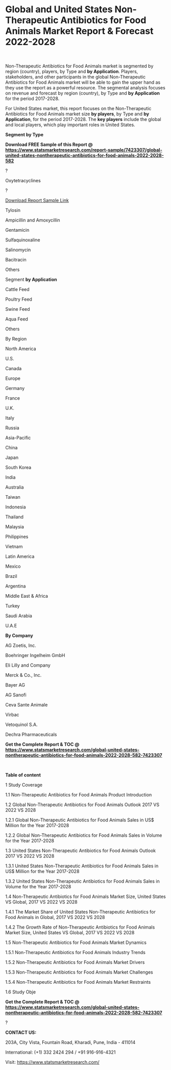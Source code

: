 <h1>Global and United States Non-Therapeutic Antibiotics for Food Animals Market Report & Forecast 2022-2028</h1><br/><p>Non-Therapeutic Antibiotics for Food Animals market is segmented by region (country), players, by Type and <strong>by Application</strong>. Players, stakeholders, and other participants in the global Non-Therapeutic Antibiotics for Food Animals market will be able to gain the upper hand as they use the report as a powerful resource. The segmental analysis focuses on revenue and forecast by region (country), by Type and <strong>by Application</strong> for the period 2017-2028.</p>
 
 
 
 <p>For United States market, this report focuses on the Non-Therapeutic Antibiotics for Food Animals market size <strong>by players</strong>, by Type and <strong>by Application</strong>, for the period 2017-2028. The <strong>key players</strong> include the global and local players, which play important roles in United States.</p>
 
 
 
 <p><strong>Segment by Type</strong></p>
 
 
 
 <div><b>Download FREE Sample of this Report @ <a href="https://www.statsmarketresearch.com/download-free-sample/7423307/global-united-states-nontherapeutic-antibiotics-for-food-animals-2022-2028-582">https://www.statsmarketresearch.com/report-sample/7423307/global-united-states-nontherapeutic-antibiotics-for-food-animals-2022-2028-582</a></b></div>
 
 
 
 <p>? </p>
 
 
 
 <p>Oxytetracyclines</p>
 
 
 
 <p>? </p>
 
 
 
 <p><a href="https://www.statsmarketresearch.com/download-free-sample/7423307/global-united-states-nontherapeutic-antibiotics-for-food-animals-2022-2028-582">Download Report Sample Link</a></p>
 
 
 
 <p>Tylosin</p>
 
 
 
 <p>Ampicillin and Amoxycillin</p>
 
 
 
 <p>Gentamicin</p>
 
 
 
 <p>Sulfaquinoxaline</p>
 
 
 
 <p>Salinomycin</p>
 
 
 
 <p>Bacitracin</p>
 
 
 
 <p>Others</p>
 
 
 
 <p>Segment <strong>by Application</strong></p>
 
 
 
 <p>Cattle Feed</p>
 
 
 
 <p>Poultry Feed</p>
 
 
 
 <p>Swine Feed</p>
 
 
 
 <p>Aqua Feed</p>
 
 
 
 <p>Others</p>
 
 
 
 <p>By Region</p>
 
 
 
 <p>North America</p>
 
 
 
 <p>U.S.</p>
 
 
 
 <p>Canada</p>
 
 
 
 <p>Europe</p>
 
 
 
 <p>Germany</p>
 
 
 
 <p>France</p>
 
 
 
 <p>U.K.</p>
 
 
 
 <p>Italy</p>
 
 
 
 <p>Russia</p>
 
 
 
 <p>Asia-Pacific</p>
 
 
 
 <p>China</p>
 
 
 
 <p>Japan</p>
 
 
 
 <p>South Korea</p>
 
 
 
 <p>India</p>
 
 
 
 <p>Australia</p>
 
 
 
 <p>Taiwan</p>
 
 
 
 <p>Indonesia</p>
 
 
 
 <p>Thailand</p>
 
 
 
 <p>Malaysia</p>
 
 
 
 <p>Philippines</p>
 
 
 
 <p>Vietnam</p>
 
 
 
 <p>Latin America</p>
 
 
 
 <p>Mexico</p>
 
 
 
 <p>Brazil</p>
 
 
 
 <p>Argentina</p>
 
 
 
 <p>Middle East & Africa</p>
 
 
 
 <p>Turkey</p>
 
 
 
 <p>Saudi Arabia</p>
 
 
 
 <p>U.A.E</p>
 
 
 
 <p><strong>By Company</strong></p>
 
 
 
 <p>AG Zoetis, Inc.</p>
 
 
 
 <p>Boehringer Ingelheim GmbH</p>
 
 
 
 <p>Eli Lilly and Company</p>
 
 
 
 <p>Merck & Co., Inc.</p>
 
 
 
 <p>Bayer AG</p>
 
 
 
 <p>AG Sanofi</p>
 
 
 
 <p>Ceva Sante Animale</p>
 
 
 
 <p>Virbac</p>
 
 
 
 <p>Vetoquinol S.A.</p>
 
 
 
 <p>Dechra Pharmaceuticals</p>
 
 
 
 <div><b>Get the Complete Report & TOC @ <a href="https://www.statsmarketresearch.com/global-united-states-nontherapeutic-antibiotics-for-food-animals-2022-2028-582-7423307">https://www.statsmarketresearch.com/global-united-states-nontherapeutic-antibiotics-for-food-animals-2022-2028-582-7423307</a></b></div>
 
 
 
 <p><br />
 
 <b>Table of content</b></p>
 
 
 
 <p>1 Study Coverage<br />
 
 1.1 Non-Therapeutic Antibiotics for Food Animals Product Introduction<br />
 
 1.2 Global Non-Therapeutic Antibiotics for Food Animals Outlook 2017 VS 2022 VS 2028<br />
 
 1.2.1 Global Non-Therapeutic Antibiotics for Food Animals Sales in US$ Million for the Year 2017-2028<br />
 
 1.2.2 Global Non-Therapeutic Antibiotics for Food Animals Sales in Volume for the Year 2017-2028<br />
 
 1.3 United States Non-Therapeutic Antibiotics for Food Animals Outlook 2017 VS 2022 VS 2028<br />
 
 1.3.1 United States Non-Therapeutic Antibiotics for Food Animals Sales in US$ Million for the Year 2017-2028<br />
 
 1.3.2 United States Non-Therapeutic Antibiotics for Food Animals Sales in Volume for the Year 2017-2028<br />
 
 1.4 Non-Therapeutic Antibiotics for Food Animals Market Size, United States VS Global, 2017 VS 2022 VS 2028<br />
 
 1.4.1 The Market Share of United States Non-Therapeutic Antibiotics for Food Animals in Global, 2017 VS 2022 VS 2028<br />
 
 1.4.2 The Growth Rate of Non-Therapeutic Antibiotics for Food Animals Market Size, United States VS Global, 2017 VS 2022 VS 2028<br />
 
 1.5 Non-Therapeutic Antibiotics for Food Animals Market Dynamics<br />
 
 1.5.1 Non-Therapeutic Antibiotics for Food Animals Industry Trends<br />
 
 1.5.2 Non-Therapeutic Antibiotics for Food Animals Market Drivers<br />
 
 1.5.3 Non-Therapeutic Antibiotics for Food Animals Market Challenges<br />
 
 1.5.4 Non-Therapeutic Antibiotics for Food Animals Market Restraints<br />
 
 1.6 Study Obje</p>
 
 
 
 <div><b>Get the Complete Report & TOC @ <a href="https://www.statsmarketresearch.com/global-united-states-nontherapeutic-antibiotics-for-food-animals-2022-2028-582-7423307">https://www.statsmarketresearch.com/global-united-states-nontherapeutic-antibiotics-for-food-animals-2022-2028-582-7423307</a></b></div>
 
 
 
 <p>? </p>
 
 
 
 <p><b>CONTACT US:</b><br />
 
 203A, City Vista, Fountain Road, Kharadi, Pune, India - 411014<br />
 
 International: (+1) 332 2424 294 / +91 916-916-4321<br />
 
 Visit: <a href="https://www.statsmarketresearch.com/">https://www.statsmarketresearch.com/</a></p>